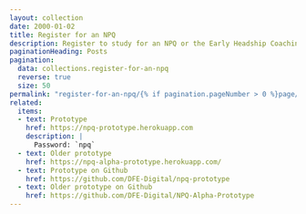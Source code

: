 ```yaml
---
layout: collection
date: 2000-01-02
title: Register for an NPQ
description: Register to study for an NPQ or the Early Headship Coaching Offer for new headteachers
paginationHeading: Posts
pagination:
  data: collections.register-for-an-npq
  reverse: true
  size: 50
permalink: "register-for-an-npq/{% if pagination.pageNumber > 0 %}page/{{ pagination.pageNumber + 1 }}{% endif %}/"
related:
  items:
  - text: Prototype
    href: https://npq-prototype.herokuapp.com
    description: |
      Password: `npq`
  - text: Older prototype
    href: https://npq-alpha-prototype.herokuapp.com/
  - text: Prototype on Github
    href: https://github.com/DFE-Digital/npq-prototype
  - text: Older prototype on Github
    href: https://github.com/DFE-Digital/NPQ-Alpha-Prototype
---
```

